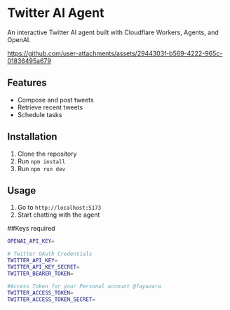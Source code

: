 #  Twitter AI Agent

An interactive Twitter AI agent built with Cloudflare Workers, Agents, and OpenAI.


https://github.com/user-attachments/assets/2944303f-b569-4222-965c-01836495a679


## Features

- Compose and post tweets
- Retrieve recent tweets
- Schedule tasks

## Installation

1. Clone the repository
2. Run `npm install`
3. Run `npm run dev`

## Usage

1. Go to `http://localhost:5173`
2. Start chatting with the agent

##Keys required

```bash
OPENAI_API_KEY=

# Twitter OAuth Credentials
TWITTER_API_KEY=
TWITTER_API_KEY_SECRET=
TWITTER_BEARER_TOKEN=

#Access Token for your Personal account @fayazara
TWITTER_ACCESS_TOKEN=
TWITTER_ACCESS_TOKEN_SECRET=
```
